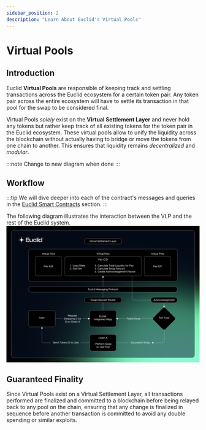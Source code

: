```yaml
---
sidebar_position: 2
description: "Learn About Euclid's Virtual Pools"
---
```


# Virtual Pools

## Introduction

Euclid **Virtual Pools** are responsible of keeping track and settling transactions across the Euclid ecosystem for a certain token pair. Any token pair across the entire ecosystem will have to settle its transaction in that pool for the swap to be considered final.

Virtual Pools *solely* exist on the **Virtual Settlement Layer** and never hold any tokens but rather keep track of all existing tokens for the token pair in the Euclid ecosystem. These virtual pools allow to unify the liquidity across the blockchain without actually having to bridge or move the tokens from one chain to another. This ensures that liquidity remains *decentralized* and *modular*.

:::note
Change to new diagram when done
:::

## Workflow

:::tip
We will dive deeper into each of the contract's messages and queries in the [Euclid Smart Contracts](../../Euclid%20Protocol/euclid-pool.md) section.
:::

The following diagram illustrates the interaction between the VLP and the rest of the Euclid system.
![Euclid Virtual Pools](../../../../static/img/virtual-pools.png)

## Guaranteed Finality

Since Virtual Pools exist on a Virtual Settlement Layer, all transactions performed are finalized and committed to a blockchain before being relayed back to any pool on the chain, ensuring that any change is finalized in sequence before another transaction is committed to avoid any double spending or similar exploits.